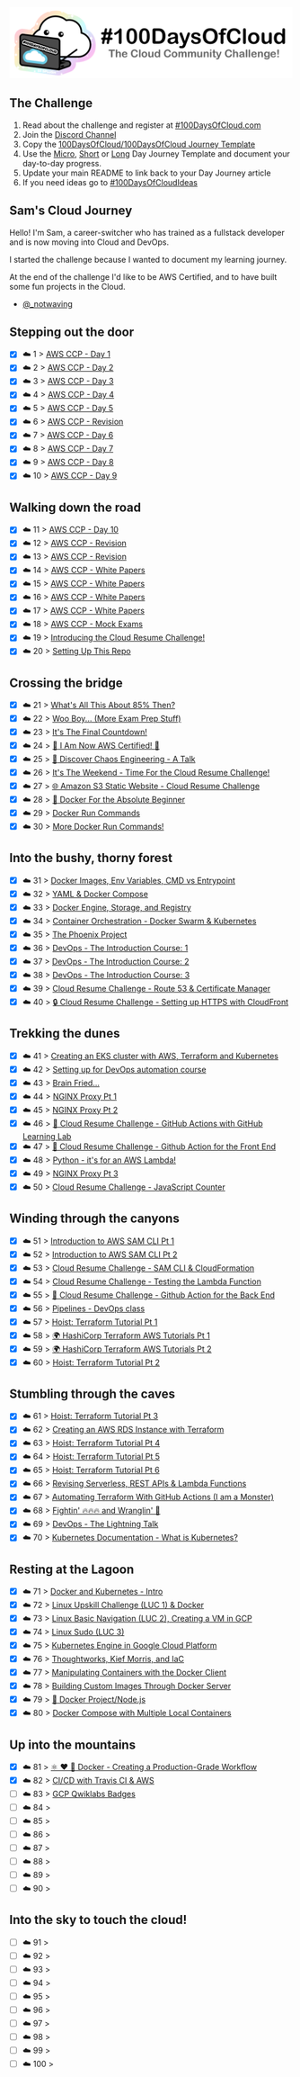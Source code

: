 <p align="center">
  <img src="banner.png">
</p>

## The Challenge

1. Read about the challenge and register at [#100DaysOfCloud.com](https://100DaysOfCloud.com)
2. Join the [Discord Channel](https://discord.gg/c6Db8nY)
3. Copy the [100DaysOfCloud/100DaysOfCloud Journey Template](https://github.com/100DaysOfCloud/100DaysOfCloud/generate)
4. Use the [Micro](Templates/000-DAY-ARTICLE-MICRO-TEMPLATE.md), [Short](Templates/001-DAY-ARTICLE-SHORT-TEMPLATE.md) or [Long](Templates/002-DAY-ARTICLE-LONG-TEMPLATE.md) Day Journey Template and document your day-to-day progress.
5. Update your main README to link back to your Day Journey article
6. If you need ideas go to [#100DaysOfCloudIdeas](https://github.com/100DaysOfCloud/100DaysOfCloudIdeas)

## Sam's Cloud Journey

Hello! I'm Sam, a career-switcher who has trained as a fullstack developer and is now moving into Cloud and DevOps.

I started the challenge because I wanted to document my learning journey.

At the end of the challenge I'd like to be AWS Certified, and to have built some fun projects in the Cloud.

- [@\_notwaving](https://twitter.com/_notwaving)

## Stepping out the door

- [x] ☁️ 1 > [AWS CCP - Day 1](Journey/001/Readme.md)
- [x] ☁️ 2 > [AWS CCP - Day 2](Journey/002/Readme.md)
- [x] ☁️ 3 > [AWS CCP - Day 3](Journey/003/Readme.md)
- [x] ☁️ 4 > [AWS CCP - Day 4](Journey/004/Readme.md)
- [x] ☁️ 5 > [AWS CCP - Day 5](Journey/005/Readme.md)
- [x] ☁️ 6 > [AWS CCP - Revision](Journey/006/Readme.md)
- [x] ☁️ 7 > [AWS CCP - Day 6](Journey/007/Readme.md)
- [x] ☁️ 8 > [AWS CCP - Day 7](Journey/008/Readme.md)
- [x] ☁️ 9 > [AWS CCP - Day 8](Journey/009/Readme.md)
- [x] ☁️ 10 > [AWS CCP - Day 9](Journey/010/Readme.md)

## Walking down the road

- [x] ☁️ 11 > [AWS CCP - Day 10](Journey/011/Readme.md)
- [x] ☁️ 12 > [AWS CCP - Revision](Journey/012/Readme.md)
- [x] ☁️ 13 > [AWS CCP - Revision](Journey/013/Readme.md)
- [x] ☁️ 14 > [AWS CCP - White Papers](Journey/014/Readme.md)
- [x] ☁️ 15 > [AWS CCP - White Papers](Journey/015/Readme.md)
- [x] ☁️ 16 > [AWS CCP - White Papers](Journey/016/Readme.md)
- [x] ☁️ 17 > [AWS CCP - White Papers](Journey/017/Readme.md)
- [x] ☁️ 18 > [AWS CCP - Mock Exams](Journey/018/Readme.md)
- [x] ☁️ 19 > [Introducing the Cloud Resume Challenge!](Journey/019/Readme.md)
- [x] ☁️ 20 > [Setting Up This Repo](Journey/020/Readme.md)

## Crossing the bridge

- [x] ☁️ 21 > [What's All This About 85% Then?](Journey/021/Readme.md)
- [x] ☁️ 22 > [Woo Boy... (More Exam Prep Stuff)](Journey/022/Readme.md)
- [x] ☁️ 23 > [It's The Final Countdown!](Journey/023/Readme.md)
- [x] ☁️ 24 > [:tada: I Am Now AWS Certified! :champagne:](Journey/024/Readme.md)
- [x] ☁️ 25 > [:monkey: Discover Chaos Engineering - A Talk](Journey/025/Readme.md)
- [x] ☁️ 26 > [It's The Weekend - Time For the Cloud Resume Challenge!](Journey/026/Readme.md)
- [x] ☁️ 27 > [🌐 Amazon S3 Static Website - Cloud Resume Challenge](Journey/027/Readme.md)
- [x] ☁️ 28 > [🐳 Docker For the Absolute Beginner](Journey/028/Readme.md)
- [x] ☁️ 29 > [Docker Run Commands](Journey/029/Readme.md)
- [x] ☁️ 30 > [More Docker Run Commands!](Journey/030/Readme.md)

## Into the bushy, thorny forest

- [x] ☁️ 31 > [Docker Images, Env Variables, CMD vs Entrypoint](Journey/031/Readme.md)
- [x] ☁️ 32 > [YAML & Docker Compose](Journey/032/Readme.md)
- [x] ☁️ 33 > [Docker Engine, Storage, and Registry](Journey/033/Readme.md)
- [x] ☁️ 34 > [Container Orchestration - Docker Swarm & Kubernetes](Journey/034/Readme.md)
- [x] ☁️ 35 > [The Phoenix Project](Journey/035/Readme.md)
- [x] ☁️ 36 > [DevOps - The Introduction Course: 1](Journey/036/Readme.md)
- [x] ☁️ 37 > [DevOps - The Introduction Course: 2](Journey/037/Readme.md)
- [x] ☁️ 38 > [DevOps - The Introduction Course: 3](Journey/038/Readme.md)
- [x] ☁️ 39 > [Cloud Resume Challenge - Route 53 & Certificate Manager](Journey/039/Readme.md)
- [x] ☁️ 40 > [🔒 Cloud Resume Challenge - Setting up HTTPS with CloudFront](Journey/040/Readme.md)

## Trekking the dunes

- [x] ☁️ 41 > [Creating an EKS cluster with AWS, Terraform and Kubernetes](Journey/041/Readme.md)
- [x] ☁️ 42 > [Setting up for DevOps automation course](Journey/042/Readme.md)
- [x] ☁️ 43 > [Brain Fried...](Journey/043/Readme.md)
- [x] ☁️ 44 > [NGINX Proxy Pt 1](Journey/044/Readme.md)
- [x] ☁️ 45 > [NGINX Proxy Pt 2](Journey/045/Readme.md)
- [x] ☁️ 46 > [🤖 Cloud Resume Challenge - GitHub Actions with GitHub Learning Lab](Journey/046/Readme.md)
- [x] ☁️ 47 > [🤖 Cloud Resume Challenge - Github Action for the Front End](Journey/047/Readme.md)
- [x] ☁️ 48 > [Python - it's for an AWS Lambda!](Journey/048/Readme.md)
- [x] ☁️ 49 > [NGINX Proxy Pt 3](Journey/049/Readme.md)
- [x] ☁️ 50 > [Cloud Resume Challenge - JavaScript Counter](Journey/050/Readme.md)

## Winding through the canyons

- [x] ☁️ 51 > [Introduction to AWS SAM CLI Pt 1](Journey/051/Readme.md)
- [x] ☁️ 52 > [Introduction to AWS SAM CLI Pt 2](Journey/052/Readme.md)
- [x] ☁️ 53 > [Cloud Resume Challenge - SAM CLI & CloudFormation](Journey/053/Readme.md)
- [x] ☁️ 54 > [Cloud Resume Challenge - Testing the Lambda Function](Journey/054/Readme.md)
- [x] ☁️ 55 > [🤖 Cloud Resume Challenge - Github Action for the Back End](Journey/055/Readme.md)
- [x] ☁️ 56 > [Pipelines - DevOps class](Journey/056/Readme.md)
- [x] ☁️ 57 > [Hoist: Terraform Tutorial Pt 1](Journey/057/Readme.md)
- [x] ☁️ 58 > [🌍 HashiCorp Terraform AWS Tutorials Pt 1](Journey/058/Readme.md)
- [x] ☁️ 59 > [🌍 HashiCorp Terraform AWS Tutorials Pt 2](Journey/059/Readme.md)
- [x] ☁️ 60 > [Hoist: Terraform Tutorial Pt 2](Journey/060/Readme.md)

## Stumbling through the caves

- [x] ☁️ 61 > [Hoist: Terraform Tutorial Pt 3](Journey/061/Readme.md)
- [x] ☁️ 62 > [Creating an AWS RDS Instance with Terraform](Journey/062/Readme.md)
- [x] ☁️ 63 > [Hoist: Terraform Tutorial Pt 4](Journey/063/Readme.md)
- [x] ☁️ 64 > [Hoist: Terraform Tutorial Pt 5](Journey/064/Readme.md)
- [x] ☁️ 65 > [Hoist: Terraform Tutorial Pt 6](Journey/065/Readme.md)
- [x] ☁️ 66 > [Revising Serverless, REST APIs & Lambda Functions](Journey/066/Readme.md)
- [x] ☁️ 67 > [Automating Terraform With GitHub Actions (I am a Monster)](Journey/067/Readme.md)
- [x] ☁️ 68 > [Fightin' 🔥🔥🔥 and Wranglin' 🤠](Journey/068/Readme.md)
- [x] ☁️ 69 > [DevOps - The Lightning Talk](Journey/069/Readme.md)
- [x] ☁️ 70 > [Kubernetes Documentation - What is Kubernetes?](Journey/070/Readme.md)

## Resting at the Lagoon

- [x] ☁️ 71 > [Docker and Kubernetes - Intro](Journey/071/Readme.md)
- [x] ☁️ 72 > [Linux Upskill Challenge (LUC 1) & Docker](Journey/072/Readme.md)
- [x] ☁️ 73 > [Linux Basic Navigation (LUC 2), Creating a VM in GCP](Journey/073/Readme.md)
- [x] ☁️ 74 > [Linux Sudo (LUC 3)](Journey/074/Readme.md)
- [x] ☁️ 75 > [Kubernetes Engine in Google Cloud Platform](Journey/075/Readme.md)
- [x] ☁️ 76 > [Thoughtworks, Kief Morris, and IaC](Journey/076/Readme.md)
- [x] ☁️ 77 > [Manipulating Containers with the Docker Client](Journey/077/Readme.md)
- [x] ☁️ 78 > [Building Custom Images Through Docker Server](Journey/078/Readme.md)
- [x] ☁️ 79 > [🐳 Docker Project/Node.js](Journey/079/Readme.md)
- [x] ☁️ 80 > [Docker Compose with Multiple Local Containers](Journey/080/Readme.md)

## Up into the mountains

- [x] ☁️ 81 > [⚛️ ❤️ 🐳 Docker - Creating a Production-Grade Workflow](Journey/081/Readme.md)
- [x] ☁️ 82 > [CI/CD with Travis CI & AWS](Journey/082/Readme.md)
- [ ] ☁️ 83 > [GCP Qwiklabs Badges](Journey/083/Readme.md)
- [ ] ☁️ 84 > [](Journey/084/Readme.md)
- [ ] ☁️ 85 > [](Journey/085/Readme.md)
- [ ] ☁️ 86 > [](Journey/086/Readme.md)
- [ ] ☁️ 87 > [](Journey/087/Readme.md)
- [ ] ☁️ 88 > [](Journey/088/Readme.md)
- [ ] ☁️ 89 > [](Journey/089/Readme.md)
- [ ] ☁️ 90 > [](Journey/090/Readme.md)

## Into the sky to touch the cloud!

- [ ] ☁️ 91 > [](Journey/091/Readme.md)
- [ ] ☁️ 92 > [](Journey/092/Readme.md)
- [ ] ☁️ 93 > [](Journey/093/Readme.md)
- [ ] ☁️ 94 > [](Journey/094/Readme.md)
- [ ] ☁️ 95 > [](Journey/095/Readme.md)
- [ ] ☁️ 96 > [](Journey/096/Readme.md)
- [ ] ☁️ 97 > [](Journey/097/Readme.md)
- [ ] ☁️ 98 > [](Journey/098/Readme.md)
- [ ] ☁️ 99 > [](Journey/099/Readme.md)
- [ ] ☁️ 100 > [](Journey/100/Readme.md)
